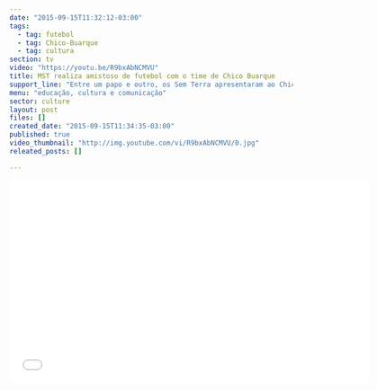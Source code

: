 ```yaml
---
date: "2015-09-15T11:32:12-03:00"
tags:
  - tag: futebol
  - tag: Chico-Buarque
  - tag: cultura
section: tv
video: "https://youtu.be/R9bxAbNCMVU"
title: MST realiza amistoso de futebol com o time de Chico Buarque
support_line: "Entre um papo e outro, os Sem Terra apresentaram ao Chico a nova campanha da Escola Nacional Florestan Fernandes (ENFF): a nomeação do campo de futebol da Escola de “Sócrates Brasileiro”."
menu: "educação, cultura e comunicação"
sector: culture
layout: post
files: []
created_date: "2015-09-15T11:34:35-03:00"
published: true
video_thumbnail: "http://img.youtube.com/vi/R9bxAbNCMVU/0.jpg"
releated_posts: []

---
```

<p><iframe allowfullscreen="" frameborder="0" height="360" src="//www.youtube.com/embed/R9bxAbNCMVU" width="640"></iframe></p>
